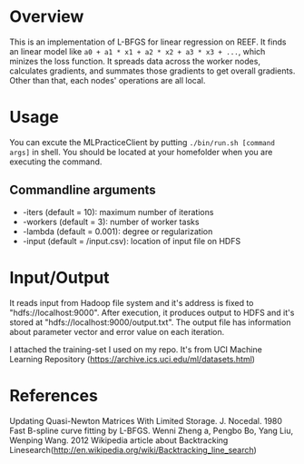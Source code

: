# Overview

This is an implementation of L-BFGS for linear regression on REEF. It finds an linear model like `a0 + a1 * x1 + a2 * x2 + a3 * x3 + ...`, which minizes the loss function. It spreads data across the worker nodes, calculates gradients, and summates those gradients to get overall gradients. Other than that, each nodes' operations are all local.

# Usage

You can excute the MLPracticeClient by putting `./bin/run.sh [command args]` in shell. You should be located at your homefolder when you are executing the command.

## Commandline arguments
* -iters (default = 10): maximum number of iterations
* -workers (default = 3): number of worker tasks
* -lambda (default = 0.001): degree or regularization
* -input (default = /input.csv): location of input file on HDFS

# Input/Output

It reads input from Hadoop file system and it's address is fixed to "hdfs://localhost:9000". After execution, it produces output to HDFS and it's stored at "hdfs://localhost:9000/output.txt". The output file has information about parameter vector and error value on each iteration.

I attached the training-set I used on my repo. It's from UCI Machine Learning Repository (https://archive.ics.uci.edu/ml/datasets.html)

# References

Updating Quasi-Newton Matrices With Limited Storage. J. Nocedal. 1980
Fast B-spline curve fitting by L-BFGS. Wenni Zheng a, Pengbo Bo, Yang Liu, Wenping Wang. 2012
Wikipedia article about Backtracking Linesearch(http://en.wikipedia.org/wiki/Backtracking_line_search)
